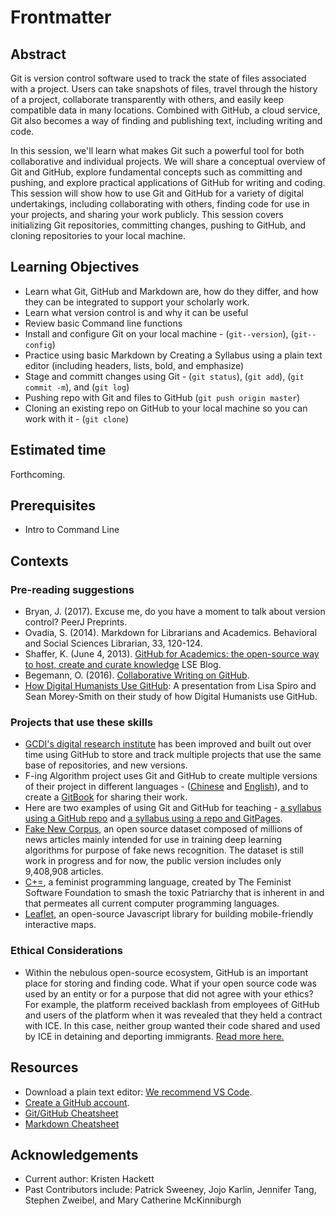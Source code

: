 # Frontmatter

## Abstract

Git is version control software used to track the state of files associated with a project. Users can take snapshots of files, travel through the history of a project, collaborate transparently with others, and easily keep compatible data in many locations. Combined with GitHub, a cloud service, Git also becomes a way of finding and publishing text, including writing and code.

In this session, we'll learn what makes Git such a powerful tool for both collaborative and individual projects. We will share a conceptual overview of Git and GitHub, explore fundamental concepts such as committing and pushing, and explore practical applications of GitHub for writing and coding. This session will show how to use Git and GitHub for a variety of digital undertakings, including collaborating with others, finding code for use in your projects, and sharing your work publicly. This session covers initializing Git repositories, committing changes, pushing to GitHub, and cloning repositories to your local machine.

## Learning Objectives

- Learn what Git, GitHub and Markdown are, how do they differ, and how they can be integrated to support your scholarly work.
- Learn what version control is and why it can be useful
- Review basic Command line functions 
- Install and configure Git on your local machine - (`git--version`), (`git--config`)
- Practice using basic Markdown by Creating a Syllabus using a plain text editor (including headers, lists, bold, and emphasize)
- Stage and committ changes using Git - (`git status`), (`git add`), (`git commit -m`), and (`git log`)
- Pushing repo with Git and files to GitHub (`git push origin master`)
- Cloning an existing repo on GitHub to your local machine so you can work with it - (`git clone`)

## Estimated time

Forthcoming.

## Prerequisites

- Intro to Command Line

## Contexts

### Pre-reading suggestions

- Bryan, J. (2017). Excuse me, do you have a moment to talk about version control? PeerJ Preprints.
- Ovadia, S. (2014). Markdown for Librarians and Academics. Behavioral and Social Sciences Librarian, 33, 120-124. 
- Shaffer, K. (June 4, 2013). [GitHub for Academics: the open-source way to host, create and curate knowledge](https://blogs.lse.ac.uk/impactofsocialsciences/2013/06/04/github-for-academics/) LSE Blog.
- Begemann, O. (2016). [Collaborative Writing on GitHub](https://oleb.net/blog/2016/02/collaborative-writing-on-github/).
- [How Digital Humanists Use GitHub](https://digitalscholarship.wordpress.com/2016/07/20/presentation-on-how-digital-humanists-use-github/): A presentation from Lisa Spiro and Sean Morey-Smith on their study of how Digital Humanists use GitHub.

### Projects that use these skills

- [GCDI's digital research institute](https://github.com/DHRI-Curriculum) has been improved and built out over time using GitHub to store and track multiple projects that use the same base of repositories, and new versions.
- F-ing Algorithm project uses Git and GitHub to create multiple versions of their project in different languages - ([Chinese](https://github.com/labuladong/fucking-algorithm) and [English](https://github.com/labuladong/fucking-algorithm/tree/english)), and to create a [GitBook](https://labuladong.gitbook.io/algo-en/i.-dynamic-programming/analysisofdynamicprogramming) for sharing their work. 
- Here are two examples of using Git and GitHub for teaching - [a syllabus using a GitHub repo](https://github.com/quinnanya/dlcl204) and [a syllabus using a repo and GitPages](https://digitalhistory.github.io/).
- [Fake New Corpus](https://github.com/several27/FakeNewsCorpus), an open source dataset composed of millions of news articles mainly intended for use in training deep learning algorithms for purpose of fake news recognition. The dataset is still work in progress and for now, the public version includes only 9,408,908 articles.
- [C+=](https://github.com/TheFeministSoftwareFoundation/C-plus-Equality), a feminist programming language, created by The Feminist Software Foundation to smash the toxic Patriarchy that is inherent in and that permeates all current computer programming languages.
- [Leaflet](https://github.com/Leaflet/Leaflet), an open-source Javascript library for building mobile-friendly interactive maps.

### Ethical Considerations

- Within the nebulous open-source ecosystem, GitHub is an important place for storing and finding code. What if your open source code was used by an entity or for a purpose that did not agree with your ethics? For example, the platform received backlash from employees of GitHub and users of the platform when it was revealed that they held a contract with ICE. In this case, neither group wanted their code shared and used by ICE in detaining and deporting immigrants. [Read more here.](https://www.theatlantic.com/technology/archive/2020/01/ice-contract-github-sparks-developer-protests/604339/)

## Resources

- Download a plain text editor: [We recommend VS Code](https://code.visualstudio.com/Download).
- [Create a GitHub account](https://github.com/join). 
- [Git/GitHub Cheatsheet](git-cheat-sheet.pdf)
- [Markdown Cheatsheet](https://www.markdownguide.org/cheat-sheet)

## Acknowledgements

- Current author: Kristen Hackett
- Past Contributors include: Patrick Sweeney, Jojo Karlin, Jennifer Tang, Stephen Zweibel, and Mary Catherine McKinniburgh
